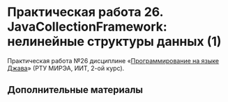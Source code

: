 # Практическая работа 26. JavaCollectionFramework: нелинейные структуры данных (1)
Практическая работа №26 дисциплине «[Программирование на языке Джава](https://online-edu.mirea.ru/course/view.php?id=4053)» (РТУ МИРЭА, ИИТ, 2-ой курс).

## Дополнительные материалы
